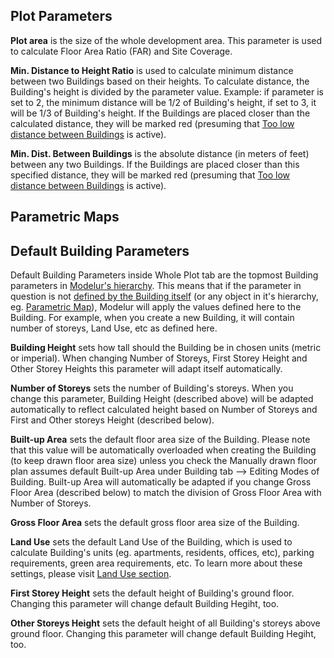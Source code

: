 Plot Parameters
---------------

**Plot area** is the size of the whole development area. This parameter is used to calculate Floor Area Ratio (FAR) and Site Coverage.
 
**Min. Distance to Height Ratio** is used to calculate minimum distance between two Buildings based on their heights. To calculate distance, the Building's height is divided by the parameter value. Example: if parameter is set to 2, the minimum distance will be 1/2 of Building's height, if set to 3, it will be 1/3 of Building's height. If the Buildings are placed closer than the calculated distance, they will be marked red (presuming that [Too low distance between Buildings](survey/#warnings) is active).

**Min. Dist. Between Buildings** is the absolute distance (in meters of feet) between any two Buildings. If the Buildings are placed closer than this specified distance, they will be marked red (presuming that [Too low distance between Buildings](survey/#warnings) is active).

Parametric Maps
---------------
Default Building Parameters
---------------------------
Default Building Parameters inside Whole Plot tab are the topmost Building parameters in [Modelur's hierarchy](/quickstart/#step-3-changing-the-parameters). This means that if the parameter in question is not [defined by the Building itself](building/#selected-building-parameters) (or any object in it's hierarchy, eg. [Parametric Map](#parametric-maps)), Modelur will apply the values defined here to the Building. For example, when you create a new Building, it will contain number of storeys, Land Use, etc as defined here.

**Building Height** sets how tall should the Building be in chosen units (metric or imperial). When changing Number of Storeys, First Storey Height and Other Storey Heights this parameter will adapt itself automatically.

**Number of Storeys** sets the number of Building's storeys. When you change this parameter, Building Height (described above) will be adapted automatically to reflect calculated height based on Number of Storeys and First and Other storeys Height (described below).

**Built-up Area** sets the default floor area size of the Building. Please note that this value will be automatically overloaded when creating the Building (to keep drawn floor area size) unless you check the Manually drawn floor plan assumes default Built-up Area under Building tab --> Editing Modes of Building. Built-up Area will automatically be adapted if you change Gross Floor Area (described below) to match the division of Gross Floor Area with Number of Storeys. 

**Gross Floor Area** sets the default gross floor area size of the Building.

**Land Use** sets the default Land Use of the Building, which is used to calculate Building's units (eg. apartments, residents, offices, etc), parking requirements, green area requirements, etc. To learn more about these settings, please visit [Land Use section](land_use).
 
**First Storey Height** sets the default height of Building's ground floor. Changing this parameter will change default Building Hegiht, too.

**Other Storeys Height** sets the default height of all Building's storeys above ground floor. Changing this parameter will change default Building Hegiht, too.
